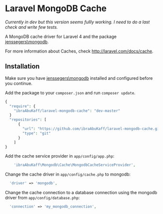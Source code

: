 Laravel MongoDB Cache
=====================

*Currently in dev but this version seems fullly working. I need to do a last check and write few tests.*

A MongoDB cache driver for Laravel 4 and the package [jenssegers\mongodb](https://github.com/jenssegers/Laravel-MongoDB).

For more information about Caches, check http://laravel.com/docs/cache.

Installation
------------

Make sure you have [jenssegers\mongodb](https://github.com/jenssegers/Laravel-MongoDB) installed and configured before you continue.

Add the package to your `composer.json` and run `composer update`.

```php
{
  "require": {
    "ibraAbuKaff/laravel-mongodb-cache": "dev-master"
  }
  "repositories": [
      {
        "url": "https://github.com/ibraAbuKaff/laravel-mongodb-cache.git",
        "type": "git"
      }
    ]
}

```

Add the cache service provider in `app/config/app.php`:

```php
    'ibraAbuKaff\Mongodb\Cache\MongodbCacheServiceProvider',
```

Change the cache driver in `app/config/cache.php` to mongodb:

```php
  'driver' => 'mongodb',
```

Change the cache connection to a database connection using the mongodb driver from `app/config/database.php`:

```php
  'connection' => 'my_mongodb_connection',
```

